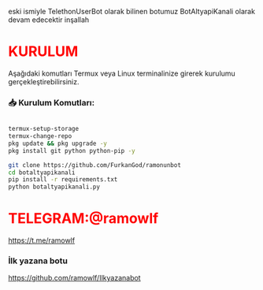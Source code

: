 eski ismiyle TelethonUserBot olarak bilinen botumuz BotAltyapiKanali olarak devam edecektir inşallah 

# <span style="color: red;">KURULUM</span>

Aşağıdaki komutları Termux veya Linux terminalinize girerek kurulumu gerçekleştirebilirsiniz.

### 📥 Kurulum Komutları:
```bash

termux-setup-storage
termux-change-repo
pkg update && pkg upgrade -y
pkg install git python python-pip -y

git clone https://github.com/FurkanGod/ramonunbot
cd botaltyapikanali
pip install -r requirements.txt
python botaltyapikanali.py

```
# <span style="color: red;">TELEGRAM:@ramowlf</span>

https://t.me/ramowlf


### İlk yazana botu

https://github.com/ramowlf/Ilkyazanabot
